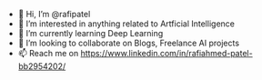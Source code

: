- 👋 Hi, I’m @rafipatel
- 👀 I’m interested in anything related to Artficial Intelligence
- 🌱 I’m currently learning Deep Learning 
- 💞️ I’m looking to collaborate on Blogs, Freelance AI projects
- 📫 Reach me on https://www.linkedin.com/in/rafiahmed-patel-bb2954202/

<!---
rafipatel/rafipatel is a ✨ special ✨ repository because its `README.md` (this file) appears on your GitHub profile.
You can click the Preview link to take a look at your changes.
--->
